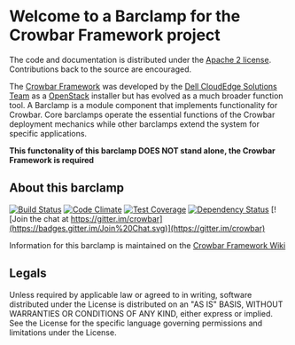 Welcome to a Barclamp for the Crowbar Framework project
=======================================================

The code and documentation is distributed under the [Apache 2 license](http://www.apache.org/licenses/LICENSE-2.0.html).
Contributions back to the source are encouraged.

The [Crowbar Framework](https://github.com/crowbar/crowbar) was developed by the
[Dell CloudEdge Solutions Team](http://dell.com/openstack) as a [OpenStack](http://OpenStack.org) installer but has
evolved as a much broader function tool. A Barclamp is a module component that implements functionality for Crowbar.
Core barclamps operate the essential functions of the Crowbar deployment mechanics while other barclamps extend the
system for specific applications.

**This functonality of this barclamp DOES NOT stand alone, the Crowbar Framework is required**

About this barclamp
-------------------

[![Build Status](https://travis-ci.org/crowbar/barclamp-hyperv-compute.svg?branch=master)](https://travis-ci.org/crowbar/barclamp-hyperv-compute)
[![Code Climate](https://codeclimate.com/github/crowbar/barclamp-hyperv-compute/badges/gpa.svg)](https://codeclimate.com/github/crowbar/barclamp-hyperv-compute)
[![Test Coverage](https://codeclimate.com/github/crowbar/barclamp-hyperv-compute/badges/coverage.svg)](https://codeclimate.com/github/crowbar/barclamp-hyperv-compute)
[![Dependency Status](https://gemnasium.com/crowbar/barclamp-hyperv-compute.svg)](https://gemnasium.com/crowbar/barclamp-hyperv-compute)
[![Join the chat at https://gitter.im/crowbar](https://badges.gitter.im/Join%20Chat.svg)](https://gitter.im/crowbar)

Information for this barclamp is maintained on the [Crowbar Framework Wiki](https://github.com/crowbar/crowbar/wiki)

Legals
------

Unless required by applicable law or agreed to in writing, software distributed under the License is distributed on
an "AS IS" BASIS, WITHOUT WARRANTIES OR CONDITIONS OF ANY KIND, either express or implied. See the License for the
specific language governing permissions and limitations under the License.
